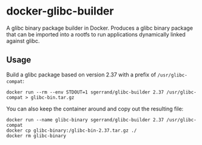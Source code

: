 # docker-glibc-builder

A glibc binary package builder in Docker. Produces a glibc binary package that can be imported into a rootfs to run applications dynamically linked against glibc.

## Usage

Build a glibc package based on version 2.37 with a prefix of `/usr/glibc-compat`:

    docker run --rm --env STDOUT=1 sgerrand/glibc-builder 2.37 /usr/glibc-compat > glibc-bin.tar.gz

You can also keep the container around and copy out the resulting file:

    docker run --name glibc-binary sgerrand/glibc-builder 2.37 /usr/glibc-compat
    docker cp glibc-binary:/glibc-bin-2.37.tar.gz ./
    docker rm glibc-binary

